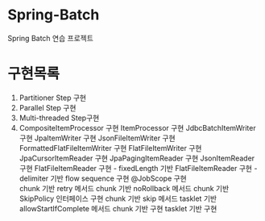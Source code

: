# Spring-Batch
Spring Batch 연습 프로젝트

# 구현목록
1. Partitioner Step 구현
2. Parallel Step 구현
3. Multi-threaded Step구현
4. CompositeItemProcessor 구현 
ItemProcessor 구현 
JdbcBatchItemWriter 구현 
JpaItemWriter 구현 
JsonFileItemWriter 구현 
FormattedFlatFileItemWriter 구현 
FlatFileItemWriter 구현 
JpaCursorItemReader 구현
JpaPagingItemReader 구현 
JsonItemReader 구현 
FlatFileItemReader 구현 - fixedLength 기반 
FlatFileItemReader 구현 - delimiter 기반
flow sequence 구현 
@JobScope 구현  
chunk 기반 retry 메서드 
chunk 기반 noRollback 메서드 
chunk 기반 SkipPolicy 인터페이스 구현
chunk 기반 skip 메서드
tasklet 기반 allowStartIfComplete 메서드
chunk 기반 구현 
tasklet 기반 구현 
